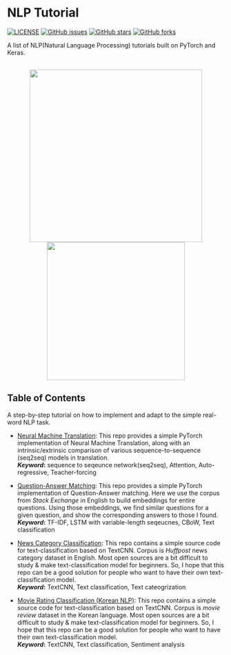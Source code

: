 # NLP Tutorial
[![LICENSE](https://img.shields.io/github/license/lyeoni/nlp-tutorial?style=flat-square)](https://github.com/lyeoni/nlp-tutorial/blob/master/LICENSE)
[![GitHub issues](https://img.shields.io/github/issues/lyeoni/nlp-tutorial?style=flat-square)](https://github.com/lyeoni/nlp-tutorial/issues)
[![GitHub stars](https://img.shields.io/github/stars/lyeoni/nlp-tutorial?style=flat-square&color=important)](https://github.com/lyeoni/nlp-tutorial/stargazers)
[![GitHub forks](https://img.shields.io/github/forks/lyeoni/nlp-tutorial?style=flat-square&color=blueviolet)](https://github.com/lyeoni/nlp-tutorial/network/members)

A list of NLP(Natural Language Processing) tutorials built on PyTorch and Keras.
<br><br>
<p align="center">
<img width="400" src="https://raw.githubusercontent.com/pytorch/pytorch/master/docs/source/_static/img/pytorch-logo-dark.png"  align="middle">
<img width="320" src="https://s3.amazonaws.com/keras.io/img/keras-logo-2018-large-1200.png" align="middle">
</p>

## Table of Contents
A step-by-step tutorial on how to implement and adapt to the simple real-word NLP task.

- [Neural Machine Translation](https://github.com/lyeoni/nlp-tutorial/tree/master/neural-machine-translation): This repo provides a simple PyTorch implementation of Neural Machine Translation, along with an intrinsic/extrinsic comparison of various sequence-to-sequence (seq2seq) models in translation.
<br>**_Keyword_:** sequence to seqeunce network(seq2seq), Attention, Auto-regressive, Teacher-forcing

- [Question-Answer Matching](https://github.com/lyeoni/nlp-tutorial/tree/master/question-answer-matching): This repo provides a simple PyTorch implementation of Question-Answer matching. Here we use the corpus from _Stack Exchange_ in English to build embeddings for entire questions. Using those embeddings, we find similar questions for a given question, and show the corresponding answers to those I found.
<br>**_Keyword_:** TF-IDF, LSTM with variable-length seqeucnes, CBoW, Text classification

- [News Category Classification](https://github.com/lyeoni/nlp-tutorial/tree/master/news-category-classifcation): This repo contains a simple source code for text-classification based on TextCNN. Corpus is _Huffpost_ news category dataset in English. Most open sources are a bit difficult to study & make text-classification model for beginners. So, I hope that this repo can be a good solution for people who want to have their own text-classification model.
<br>**_Keyword_:** TextCNN, Text classification, Text cateogrization

- [Movie Rating Classification (Korean NLP)](https://github.com/lyeoni/nlp-tutorial/tree/master/movie-rating-classification): This repo contains a simple source code for text-classification based on TextCNN. Corpus is _movie review_ dataset in the Korean language. Most open sources are a bit difficult to study & make text-classification model for beginners. So, I hope that this repo can be a good solution for people who want to have their own text-classification model.
<br>**_Keyword_:** TextCNN, Text classification, Sentiment analysis